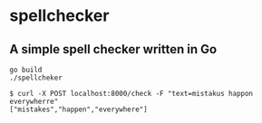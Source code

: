 # spellchecker

## A simple spell checker written in Go


`go build`  
`./spellcheker`

```
$ curl -X POST localhost:8000/check -F "text=mistakus happon everywherre"
["mistakes","happen","everywhere"]
```
